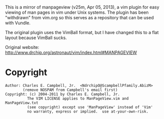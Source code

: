 This is a mirror of manpageview (v25m, Apr 05, 2013), a vim plugin for easy viewing of man pages in vim under Unix systems.
The plugin has been "withdrawn" from vim.org so this serves as a repository that can be used with Vundle.

The original plugin uses the VimBall format, but I have changed this to a flat layout because VimBall sucks.

Original website: http://www.drchip.org/astronaut/vim/index.html#MANPAGEVIEW

# Copyright

    Author: Charles E. Campbell, Jr.  <NdrchipO@ScampbellPfamily.AbizM>
            (remove NOSPAM from Campbell's email first)
    Copyright: (c) 2004-2011 by Charles E. Campbell, Jr.
              The VIM LICENSE applies to ManPageView.vim and ManPageView.txt
              (see copyright) except use 'ManPageView' instead of 'Vim'
              no warranty, express or implied.  use at-your-own-risk.
